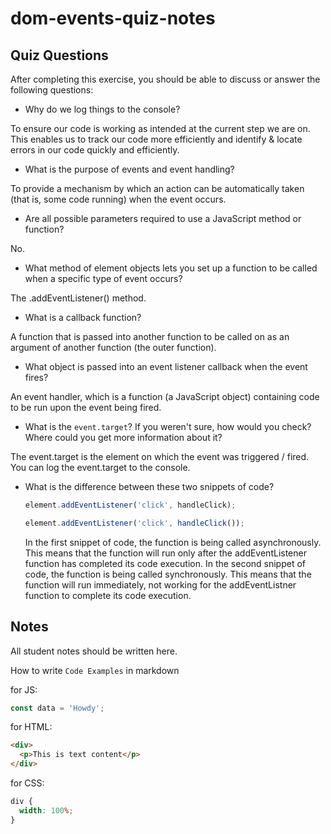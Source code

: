 # dom-events-quiz-notes

## Quiz Questions

After completing this exercise, you should be able to discuss or answer the following questions:

- Why do we log things to the console?

To ensure our code is working as intended at the current step we are on.
This enables us to track our code more efficiently and identify & locate errors in our code quickly and efficiently.

- What is the purpose of events and event handling?

To provide a mechanism by which an action can be automatically taken (that is, some code running) when the event occurs.

- Are all possible parameters required to use a JavaScript method or function?

No.

- What method of element objects lets you set up a function to be called when a specific type of event occurs?

The .addEventListener() method.

- What is a callback function?

A function that is passed into another function to be called on as an argument of another function (the outer function).

- What object is passed into an event listener callback when the event fires?

An event handler, which is a function (a JavaScript object) containing code to be run upon the event being fired.

- What is the `event.target`? If you weren't sure, how would you check? Where could you get more information about it?

The event.target is the element on which the event was triggered / fired.
You can log the event.target to the console.

- What is the difference between these two snippets of code?

  ```js
  element.addEventListener('click', handleClick);
  ```

  ```js
  element.addEventListener('click', handleClick());
  ```

  In the first snippet of code, the function is being called asynchronously.
  This means that the function will run only after the addEventListener function has completed its code execution.
  In the second snippet of code, the function is being called synchronously.
  This means that the function will run immediately, not working for the addEventListner function to complete its code execution.

## Notes

All student notes should be written here.

How to write `Code Examples` in markdown

for JS:

```javascript
const data = 'Howdy';
```

for HTML:

```html
<div>
  <p>This is text content</p>
</div>
```

for CSS:

```css
div {
  width: 100%;
}
```
